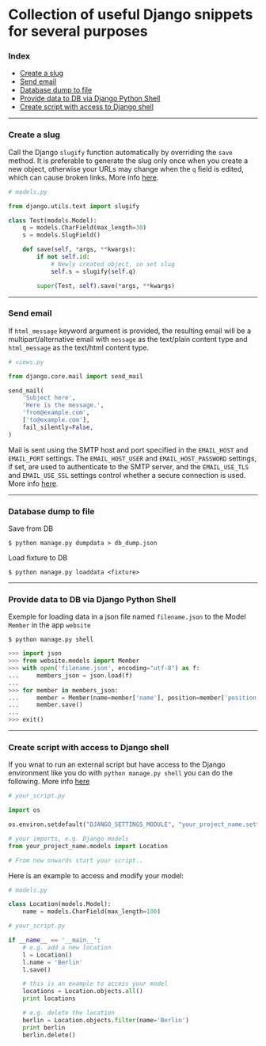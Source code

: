 # Collection of useful Django snippets for several purposes

### Index
* [Create a slug](#create-a-slug)
* [Send email](#send-email)
* [Database dump to file](#database-dump-to-file)
* [Provide data to DB via Django Python Shell](#provide-data-to-db-via-django-python-shell)
* [Create script with access to Django shell](#create-script-with-access-to-django-shell)

---

### Create a slug
Call the Django `slugify` function automatically by overriding the `save` method. It is preferable to generate the slug only once when you create a new object, otherwise your URLs may change when the `q` field is edited, which can cause broken links. More info [here](https://stackoverflow.com/questions/837828/how-do-i-create-a-slug-in-django).

```python
# models.py

from django.utils.text import slugify

class Test(models.Model):
    q = models.CharField(max_length=30)
    s = models.SlugField()

    def save(self, *args, **kwargs):
        if not self.id:
            # Newly created object, so set slug
            self.s = slugify(self.q)

        super(Test, self).save(*args, **kwargs)
```

---

### Send email
If `html_message` keyword argument is provided, the resulting email will be a multipart/alternative email with `message` as the text/plain content type and `html_message` as the text/html content type. 

```python
# views.py

from django.core.mail import send_mail

send_mail(
    'Subject here',
    'Here is the message.',
    'from@example.com',
    ['to@example.com'],
    fail_silently=False,
)
```

Mail is sent using the SMTP host and port specified in the `EMAIL_HOST` and `EMAIL_PORT` settings. The `EMAIL_HOST_USER` and `EMAIL_HOST_PASSWORD` settings, if set, are used to authenticate to the SMTP server, and the `EMAIL_USE_TLS` and `EMAIL_USE_SSL` settings control whether a secure connection is used. More info [here](https://docs.djangoproject.com/en/2.1/topics/email/).

---

### Database dump to file
Save from DB
```
$ python manage.py dumpdata > db_dump.json
```

Load fixture to DB
```
$ python manage.py loaddata <fixture>
```

---

### Provide data to DB via Django Python Shell
Exemple for loading data in a json file named `filename.json` to the Model `Member` in the app `website`

```
$ python manage.py shell
```

```python
>>> import json
>>> from website.models import Member
>>> with open('filename.json', encoding="utf-8") as f:
...     members_json = json.load(f)
...
>>> for member in members_json:
...     member = Member(name=member['name'], position=member['position'], alumni=member['alumni'])
...     member.save()
...
>>> exit()
```

---

### Create script with access to Django shell
If you wnat to run an external script but have access to the Django environment like you do with `python manage.py shell` you can do the following. More info [here](https://stackoverflow.com/questions/8047204/django-script-to-access-model-objects-without-using-manage-py-shell)

```python
# your_script.py

import os

os.environ.setdefault("DJANGO_SETTINGS_MODULE", "your_project_name.settings")

# your imports, e.g. Django models
from your_project_name.models import Location

# From now onwards start your script..
```

Here is an example to access and modify your model:
```python
# models.py

class Location(models.Model):
    name = models.CharField(max_length=100)
```

```python
# your_script.py

if __name__ == '__main__':    
    # e.g. add a new location
    l = Location()
    l.name = 'Berlin'
    l.save()

    # this is an example to access your model
    locations = Location.objects.all()
    print locations

    # e.g. delete the location
    berlin = Location.objects.filter(name='Berlin')
    print berlin
    berlin.delete()
```
